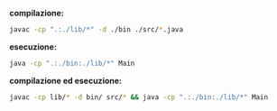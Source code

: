 **compilazione:**

```bash
javac -cp ".:./lib/*" -d ./bin ./src/*.java
```

**esecuzione:**

```bash
java -cp ".:./bin:./lib/*" Main
```

**compilazione ed esecuzione:**

```bash
javac -cp lib/* -d bin/ src/* && java -cp ".:./bin:./lib/*" Main

```
